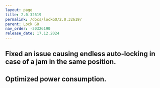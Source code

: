 ```yaml
---
layout: page
title: 2.0.32619
permalink: /docs/lockGO/2.0.32619/
parent: Lock GO
nav_order: -20326190
release_date: 17.12.2024
---
```


## Fixed an issue causing endless auto-locking in case of a jam in the same position.
## Optimized power consumption.
